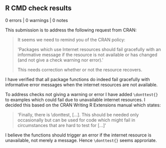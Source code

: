 ## R CMD check results

0 errors | 0 warnings | 0 notes

This submission is to address the following request from CRAN:

> It seems we need to remind you of the CRAN policy:
> 
> 'Packages which use Internet resources should fail gracefully with an informative message
> if the resource is not available or has changed (and not give a check warning nor error).'
>
> This needs correction whether or not the resource recovers.

I have verified that all package functions do indeed fail gracefully with
informative error messages when the internet resources are not available.

To address checks not giving a warning or error I have added `\donttest{}` to
examples which could fail due to unavailable internet resources. I decided this
based on the CRAN Writing R Extensions manual which states:

> 'Finally, there is \donttest, [...]. This should be needed only occasionally 
> but can be used for code which might fail in circumstances that are hard to
> test for [...]'

I believe the functions should trigger an error if the internet resource is
unavailable, not merely a message. Hence `\donttest{}` seems approriate.
